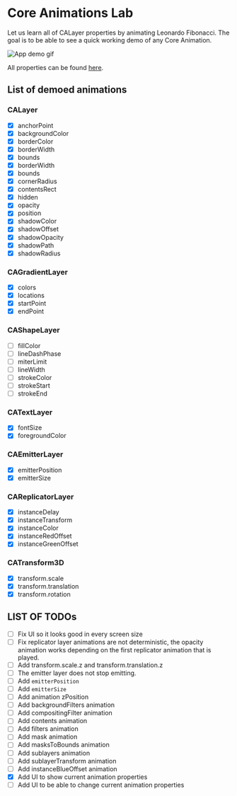 # Core Animations Lab
Let us learn all of CALayer properties by animating Leonardo Fibonacci.
The goal is to be able to see a quick working demo of any Core Animation.

![App demo gif][1]

All properties can be found [here](https:developer.apple.comlibraryarchivedocumentationCocoaConceptualCoreAnimation_guideAnimatablePropertiesAnimatableProperties.html).

## List of demoed animations

### CALayer
- [x] anchorPoint
- [x] backgroundColor
- [x] borderColor
- [x] borderWidth
- [x] bounds
- [x] borderWidth
- [x] bounds
- [x] cornerRadius
- [x] contentsRect
- [x] hidden
- [x] opacity
- [x] position
- [x] shadowColor
- [x] shadowOffset
- [x] shadowOpacity
- [x] shadowPath
- [x] shadowRadius

### CAGradientLayer
- [x] colors
- [x] locations
- [x] startPoint
- [x] endPoint

### CAShapeLayer

- [ ] fillColor
- [ ] lineDashPhase
- [ ] miterLimit
- [ ] lineWidth
- [ ] strokeColor
- [ ] strokeStart
- [ ] strokeEnd

### CATextLayer

- [x] fontSize
- [x] foregroundColor

### CAEmitterLayer

- [x] emitterPosition
- [x] emitterSize

### CAReplicatorLayer
- [x] instanceDelay
- [x] instanceTransform
- [x] instanceColor
- [x] instanceRedOffset
- [x] instanceGreenOffset

### CATransform3D

- [x] transform.scale
- [x] transform.translation
- [x] transform.rotation

## LIST OF TODOs

- [ ] Fix UI so it looks good in every screen size
- [ ] Fix replicator layer animations are not deterministic, the opacity animation works depending on the first replicator animation that is played.
- [ ] Add transform.scale.z and transform.translation.z
- [ ] The emitter layer does not stop emitting.
- [ ] Add `emitterPosition` 
- [ ] Add `emitterSize`
- [ ] Add animation zPosition
- [ ] Add backgroundFilters animation
- [ ] Add compositingFilter animation
- [ ] Add contents animation
- [ ] Add filters animation
- [ ] Add mask animation
- [ ] Add masksToBounds animation
- [ ] Add sublayers animation
- [ ] Add sublayerTransform animation
- [ ] Add instanceBlueOffset animation
- [x] Add UI to show current animation properties
- [ ] Add UI to be able to change current animation properties

[1]: /Docs/app-demo.gif
